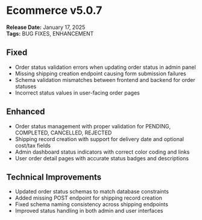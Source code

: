 # Ecommerce v5.0.7
**Release Date:** January 17, 2025  
**Tags:** BUG FIXES, ENHANCEMENT

## Fixed
- Order status validation errors when updating order status in admin panel
- Missing shipping creation endpoint causing form submission failures
- Schema validation mismatches between frontend and backend for order statuses
- Incorrect status values in user-facing order pages

## Enhanced
- Order status management with proper validation for PENDING, COMPLETED, CANCELLED, REJECTED
- Shipping record creation with support for delivery date and optional cost/tax fields
- Admin dashboard status indicators with correct color coding and links
- User order detail pages with accurate status badges and descriptions

## Technical Improvements
- Updated order status schemas to match database constraints
- Added missing POST endpoint for shipping record creation
- Fixed schema naming consistency across shipping endpoints
- Improved status handling in both admin and user interfaces 